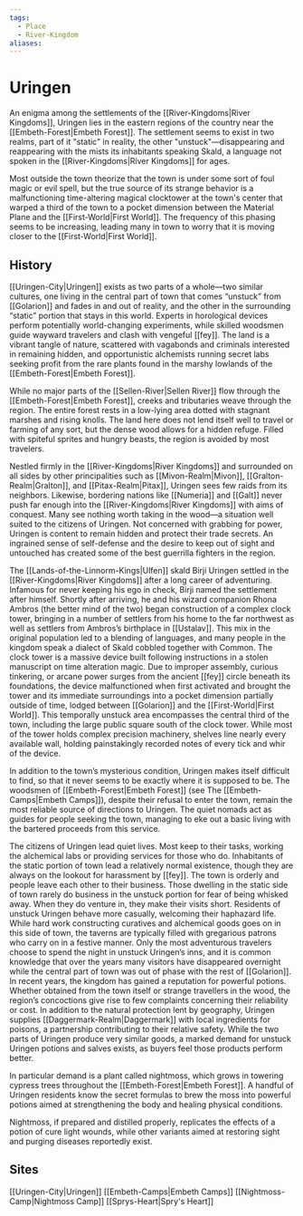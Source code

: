 ```yaml
---
tags:
  - Place
  - River-Kingdom
aliases:
---
```

# Uringen
An enigma among the settlements of the [[River-Kingdoms|River Kingdoms]], Uringen lies in the eastern regions of the country near the [[Embeth-Forest|Embeth Forest]]. The settlement seems to exist in two realms, part of it "static" in reality, the other "unstuck"—disappearing and reappearing with the mists its inhabitants speaking Skald, a language not spoken in the [[River-Kingdoms|River Kingdoms]] for ages.

Most outside the town theorize that the town is under some sort of foul magic or evil spell, but the true source of its strange behavior is a malfunctioning time-altering magical clocktower at the town's center that warped a third of the town to a pocket dimension between the Material Plane and the [[First-World|First World]]. The frequency of this phasing seems to be increasing, leading many in town to worry that it is moving closer to the [[First-World|First World]]. 
## History
[[Uringen-City|Uringen]] exists as two parts of a whole—two similar cultures, one living in the central part of town that comes “unstuck” from [[Golarion]] and fades in and out of reality, and the other in the surrounding “static” portion that stays in this world. Experts in horological devices perform potentially world-changing experiments, while skilled woodsmen guide wayward travelers and clash with vengeful [[fey]]. The land is a vibrant tangle of nature, scattered with vagabonds and criminals interested in remaining hidden, and opportunistic alchemists running secret labs seeking profit from the rare plants found in the marshy lowlands of the [[Embeth-Forest|Embeth Forest]].

While no major parts of the [[Sellen-River|Sellen River]] flow through the [[Embeth-Forest|Embeth Forest]], creeks and tributaries weave through the region. The entire forest rests in a low-lying area dotted with stagnant marshes and rising knolls. The land here does not lend itself well to travel or farming of any sort, but the dense wood allows for a hidden refuge. Filled with spiteful sprites and hungry beasts, the region is avoided by most travelers.

Nestled firmly in the [[River-Kingdoms|River Kingdoms]] and surrounded on all sides by other principalities such as [[Mivon-Realm|Mivon]], [[Gralton-Realm|Gralton]], and [[Pitax-Realm|Pitax]], Uringen sees few raids from its neighbors. Likewise, bordering nations like [[Numeria]] and [[Galt]] never push far enough into the [[River-Kingdoms|River Kingdoms]] with aims of conquest. Many see nothing worth taking in the wood—a situation well suited to the citizens of Uringen. Not concerned with grabbing for power, Uringen is content to remain hidden and protect their trade secrets. An ingrained sense of self-defense and the desire to keep out of sight and untouched has created some of the best guerrilla fighters in the region.

The [[Lands-of-the-Linnorm-Kings|Ulfen]] skald Birji Uringen settled in the [[River-Kingdoms|River Kingdoms]] after a long career of adventuring. Infamous for never keeping his ego in check, Birji named the settlement after himself. Shortly after arriving, he and his wizard companion Rhona Ambros (the better mind of the two) began construction of a complex clock tower, bringing in a number of settlers from his home to the far northwest as well as settlers from Ambros’s birthplace in [[Ustalav]]. This mix in the original population led to a blending of languages, and many people in the kingdom speak a dialect of Skald cobbled together with Common. The clock tower is a massive device built following instructions in a stolen manuscript on time alteration magic. Due to improper assembly, curious tinkering, or arcane power surges from the ancient [[fey]] circle beneath its foundations, the device malfunctioned when first activated and brought the tower and its immediate surroundings into a pocket dimension partially outside of time, lodged between [[Golarion]] and the [[First-World|First World]]. This temporally unstuck area encompasses the central third of the town, including the large public square south of the clock tower. While most of the tower holds complex precision machinery, shelves line nearly every available wall, holding painstakingly recorded notes of every tick and whir of the device.

In addition to the town’s mysterious condition, Uringen makes itself difficult to find, so that it never seems to be exactly where it is supposed to be. The woodsmen of [[Embeth-Forest|Embeth Forest]] (see The [[Embeth-Camps|Embeth Camps]]), despite their refusal to enter the town, remain the most reliable source of directions to Uringen. The quiet nomads act as guides for people seeking the town, managing to eke out a basic living with the bartered proceeds from this service.

The citizens of Uringen lead quiet lives. Most keep to their tasks, working the alchemical labs or providing services for those who do. Inhabitants of the static portion of town lead a relatively normal existence, though they are always on the lookout for harassment by [[fey]]. The town is orderly and people leave each other to their business. Those dwelling in the static side of town rarely do business in the unstuck portion for fear of being whisked away. When they do venture in, they make their visits short. Residents of unstuck Uringen behave more casually, welcoming their haphazard life. While hard work constructing curatives and alchemical goods goes on in this side of town, the taverns are typically filled with gregarious patrons who carry on in a festive manner. Only the most adventurous travelers choose to spend the night in unstuck Uringen’s inns, and it is common knowledge that over the years many visitors have disappeared overnight while the central part of town was out of phase with the rest of [[Golarion]]. In recent years, the kingdom has gained a reputation for powerful potions. Whether obtained from the town itself or strange travellers in the wood, the region’s concoctions give rise to few complaints concerning their reliability or cost. In addition to the natural protection lent by geography, Uringen supplies [[Daggermark-Realm|Daggermark]] with local ingredients for poisons, a partnership contributing to their relative safety. While the two parts of Uringen produce very similar goods, a marked demand for unstuck Uringen potions and salves exists, as buyers feel those products perform better.

In particular demand is a plant called nightmoss, which grows in towering cypress trees throughout the [[Embeth-Forest|Embeth Forest]]. A handful of Uringen residents know the secret formulas to brew the moss into powerful potions aimed at strengthening the body and healing physical conditions.

Nightmoss, if prepared and distilled properly, replicates the effects of a potion of cure light wounds, while other variants aimed at restoring sight and purging diseases reportedly exist.

## Sites
[[Uringen-City|Uringen]]
[[Embeth-Camps|Embeth Camps]]
[[Nightmoss-Camp|Nightmoss Camp]]
[[Sprys-Heart|Spry's Heart]]